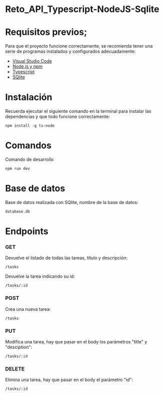 # Reto_API_Typescript-NodeJS-Sqlite

# Requisitos previos;

Para que el proyecto funcione correctamente, se recomienda tener una serie de programas instalados y configurados adecuadamente:
- [Visual Studio Code](https://code.visualstudio.com/download)
- [Node.js y npm](https://nodejs.org/es/)
- [Typescript](https://www.typescriptlang.org/)
- [SQlite](https://www.sqlite.org/index.html)


# Instalación 

Recuerda ejecutar el siguiente comando en la terminal para instalar las dependencias y que todo funcione correctamente:
```
npm install -g ts-node
```
# Comandos

Comando de desarrollo
```
npm run dev
```

# Base de datos

Base de datos realizada con SQlite, nombre de la base de datos:
```
database.db
```

# Endpoints
### GET

Devuelve el listado de todas las tareas, título y descripción:
```
/tasks
```

Devuelve la tarea indicando su id:
```
/tasks/:id
```

### POST

Crea una nueva tarea:
```
/tasks
```

### PUT

Modifica una tarea, hay que pasar en el body los parámetros "title" y "desciption":
```
/tasks/:id
```

### DELETE

Elimina una tarea, hay que pasar en el body el parámetro "id":
```
/tasks/:id
```
